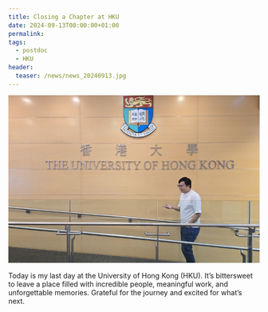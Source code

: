 ```yaml
---
title: Closing a Chapter at HKU
date: 2024-09-13T00:00:00+01:00
permalink:
tags:
  - postdoc
  - HKU
header:
  teaser: /news/news_20240913.jpg
---
```

![](/images/news/news_20240913.jpg)

Today is my last day at the University of Hong Kong (HKU). It’s bittersweet to leave a place filled with incredible people, meaningful work, and unforgettable memories. 
Grateful for the journey and excited for what’s next.
